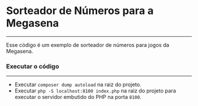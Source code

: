 # Sorteador de Números para a Megasena
---

Esse código é um exemplo de sorteador de números para jogos da Megasena.

### Executar o código
---

- Executar `composer dump autoload` na raiz do projeto.
- Executar `php -S localhost:8100 index.php` na raiz do projeto para executar o servidor embutido do PHP na porta `8100`.
